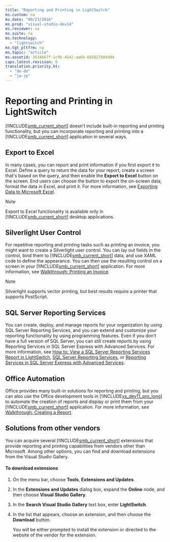 ```yaml
---
title: "Reporting and Printing in LightSwitch"
ms.custom: na
ms.date: "09/23/2016"
ms.prod: "visual-studio-dev14"
ms.reviewer: na
ms.suite: na
ms.technology: 
  - "lightswitch"
ms.tgt_pltfrm: na
ms.topic: "article"
ms.assetid: 3634b67f-1c9b-4542-aa6b-665027b84d04
caps.latest.revision: 8
translation.priority.ht: 
  - "de-de"
  - "ja-jp"
---
```

# Reporting and Printing in LightSwitch
[!INCLUDE[smb_current_short](../vs140/includes/smb_current_short_md.md)] doesn’t include built-in reporting and printing functionality, but you can incorporate reporting and printing into a [!INCLUDE[smb_current_short](../vs140/includes/smb_current_short_md.md)] application in several ways.  
  
## Export to Excel  
 In many cases, you can report and print information if you first export it to Excel. Define a query to return the data for your report, create a screen that's based on the query, and then enable the **Export to Excel** button on the screen. End users can choose the button to export the on-screen data, format the data in Excel, and print it. For more information, see [Exporting Data to Microsoft Excel](../vs140/exporting-data-to-microsoft-excel.md).  
  
> [!NOTE]
>  Export to Excel functionality is available only in [!INCLUDE[smb_current_short](../vs140/includes/smb_current_short_md.md)] desktop applications.  
  
## Silverlight User Control  
 For repetitive reporting and printing tasks such as printing an invoice, you might want to create a Silverlight user control. You can lay out fields in the control, bind them to [!INCLUDE[smb_current_short](../vs140/includes/smb_current_short_md.md)] data, and use XAML code to define the appearance. You can then use the resulting control on a screen in your [!INCLUDE[smb_current_short](../vs140/includes/smb_current_short_md.md)] application. For more information, see [Walkthrough: Printing an Invoice](../vs140/walkthrough--printing-an-invoice-from-a-lightswitch-application.md).  
  
> [!NOTE]
>  Silverlight supports vector printing, but best results require a printer that supports PostScript.  
  
## SQL Server Reporting Services  
 You can create, deploy, and manage reports for your organization by using SQL Server Reporting Services, and you can extend and customize your reporting functionality by using programming features. Even if you don’t have a full version of SQL Server, you can still create reports by using Reporting Services in SQL Server Express with Advanced Services. For more information, see [How to: View a SQL Server Reporting Services Report in LightSwitch](../vs140/how-to--view-a-sql-server-reporting-services-report-in-lightswitch.md), [SQL Server Reporting Services](http://go.microsoft.com/fwlink/?LinkId=261815), or [Reporting Services in SQL Server Express with Advanced Services](http://go.microsoft.com/fwlink/?LinkId=261814).  
  
## Office Automation  
 Office provides many built-in solutions for reporting and printing, but you can also use the Office development tools in [!INCLUDE[vs_dev11_pro_long](../vs140/includes/vs_dev11_pro_long_md.md)] to automate the creation of reports and display or print them from your [!INCLUDE[smb_current_short](../vs140/includes/smb_current_short_md.md)] application. For more information, see [Walkthrough: Creating a Report](../vs140/walkthrough--creating-a-report.md).  
  
## Solutions from other vendors  
 You can acquire several [!INCLUDE[smb_current_short](../vs140/includes/smb_current_short_md.md)] extensions that provide reporting and printing capabilities from vendors other than Microsoft. Among other options, you can find and download extensions from the Visual Studio Gallery.  
  
#### To download extensions  
  
1.  On the menu bar, choose **Tools**, **Extensions and Updates**.  
  
2.  In the **Extensions and Updates** dialog box, expand the **Online** node, and then choose **Visual Studio Gallery**.  
  
3.  In the **Search Visual Studio Gallery** text box, enter **LightSwitch**.  
  
4.  In the list that appears, choose an extension, and then choose the **Download** button.  
  
     You will be either prompted to install the extension or directed to the website of the vendor for the extension.